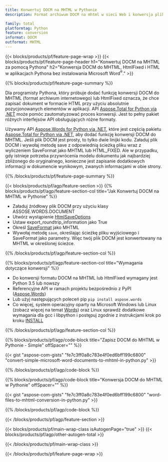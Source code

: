 ```yaml
---
title: Konwertuj DOCM na MHTML w Pythonie
description: Format archiwum DOCM na mhtml w sieci Web i konwersja plików HtmlFixed w aplikacjach Pythona bez korzystania z programu Microsoft Word 

family: total
platformtag: Python
feature: conversion
informat: DOCM
outformat: MHTML
---
```

{{< blocks/products/pf/feature-page-wrap >}}
{{< blocks/products/pf/feature-page-header h1="Konwertuj DOCM na MHTML za pomocą Pythona" h2="Konwersja DOCM do MHTML, HtmlFixed i HTML w aplikacjach Pythona bez instalowania Microsoft Word<sup>&reg;</sup>." >}}

{{% blocks/products/pf/feature-page-summary %}}

Dla programisty Pythona, który próbuje dodać funkcję konwersji DOCM do MHTML (format archiwum internetowego) lub HtmlFixed oznacza, że chce zapisać dokument w formacie HTML przy użyciu absolutnie pozycjonowanych elementów w aplikacji. API [Aspose.Total for Python via .NET](https://products.aspose.com/total/python-net/) może pomóc zautomatyzować proces konwersji. Jest to pełny pakiet różnych interfejsów API obsługujących różne formaty. 

Używamy API [Aspose.Words for Python via .NET](https://products.aspose.com/words/python-net/), które jest częścią pakietu [Aspose.Total for Python via .NET](https://products.aspose.com/total/python-net/), aby dodać funkcję konwersji DOCM do MHTML. Jeśli plik DOCM jest prosty, to tylko dwie linijki kodu. Załaduj plik DOCM i wywołaj metodę save z odpowiednią ścieżką pliku wraz z wyliczeniem SaveFormat jako MHTML lub HTML_FIXED. Ale w przypadku, gdy istnieje potrzeba przywrócenia modelu dokumentu jak najbardziej zbliżonego do oryginalnego, konieczne jest zapisanie dodatkowych informacji w dokumencie wynikowym, zwanych informacjami w obie strony.

{{% /blocks/products/pf/feature-page-summary %}}

{{< blocks/products/pf/agp/feature-section >}}
{{% blocks/products/pf/agp/feature-section-col title="Jak Konwertuj DOCM na MHTML w Pythonie" %}}
- Załaduj źródłowy plik DOCM przy użyciu klasy ASSOSE.WORDS.DOCUMENT
- Utwórz wystąpienie [HtmlSaveOptions](https://reference.aspose.com/words/python-net/aspose.words.saving/htmlsaveoptions/)
- Ustaw export_roundtrip_information jako True
- Określ [SaveFormat](https://reference.aspose.com/words/python-net/aspose.words/saveformat/) jako MHTML
- Wywołaj metodę `save`, określając ścieżkę pliku wyjściowego i SaveFormat jako parametry. Więc twój plik DOCM jest konwertowany na MHTML w określonej ścieżce.

{{% /blocks/products/pf/agp/feature-section-col %}}

{{% blocks/products/pf/agp/feature-section-col title="Wymagania dotyczące konwersji" %}}

- Do konwersji formatu DOCM na MHTML lub HtmlFixed wymagany jest Python 3.5 lub nowszy
- Referencyjne API w ramach projektu bezpośrednio z PyPI ([Aspose.Words](https://pypi.org/project/aspose-words/))
- Lub użyj następujących poleceń pip ```pip install aspose.words```
- Co więcej, system operacyjny oparty na Microsoft Windows lub Linux (zobacz więcej na temat [Words](https://docs.aspose.com/words/python-net/system-requirements/)) oraz Linux sprawdź dodatkowe wymagania dla gcc i libpython i postępuj zgodnie z instrukcjami krok po kroku [INSTALL](https://docs.aspose.com/words/python-net/installation/)
 

{{% /blocks/products/pf/agp/feature-section-col %}}

{{% blocks/products/pf/agp/code-block title="Zapisz DOCM do MHTML w Pythonie - Simple" offSpacer="" %}}

{{< gist "aspose-com-gists" "fe7c3ff0a8c783e4f0ed6bff199c6800" "convert-simple-microsoft-word-documents-to-mhtml-in-python.py" >}}

{{% /blocks/products/pf/agp/code-block %}}

{{% blocks/products/pf/agp/code-block title="Konwersja DOCM do MHTML w Pythonie" offSpacer="" %}}

{{< gist "aspose-com-gists" "fe7c3ff0a8c783e4f0ed6bff199c6800" "word-files-to-mhtml-conversion-in-python.py" >}}

{{% /blocks/products/pf/agp/code-block %}}

{{< /blocks/products/pf/agp/feature-section >}}

{{< blocks/products/pf/main-wrap-class isAutogenPage="true" >}}
{{< blocks/products/pf/agp/other-autogen-total >}}

{{< /blocks/products/pf/main-wrap-class >}}

{{< /blocks/products/pf/feature-page-wrap >}}